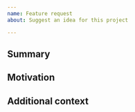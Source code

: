 ```yaml
---
name: Feature request
about: Suggest an idea for this project

---
```



## Summary

<!-- Brief explanation of the feature. -->

## Motivation

<!-- Why make this feature? What use cases does it support? What is the expected outcome? -->

## Additional context

<!-- Add any other context or screenshots about the feature request here. -->